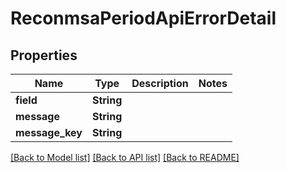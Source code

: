 # ReconmsaPeriodApiErrorDetail

## Properties

Name | Type | Description | Notes
------------ | ------------- | ------------- | -------------
**field** | **String** |  |
**message** | **String** |  |
**message_key** | **String** |  |

[[Back to Model list]](./README.md#documentation-for-models) [[Back to API list]](./README.md#documentation-for-api-endpoints) [[Back to README]](../README.md)
